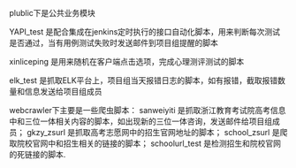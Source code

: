 ﻿plublic下是公共业务模块

YAPI_test 是配合集成在jenkins定时执行的接口自动化脚本，用来判断每次测试是否通过，当有用例测试失败时发送邮件到项目组提醒的脚本

xinliceping 是用来随机在客户端点击选项，完成心理测评测试的脚本

elk_test 是抓取ELK平台上，项目组当天报错日志的脚本，如有报错，截取报错数量和信息发送给项目组成员

webcrawler下主要是一些爬虫脚本：
sanweiyiti 是抓取浙江教育考试院高考信息中和三位一体相关内容的脚本，如出现新的三位一体咨询，发送邮件给项目组成员；
gkzy_zsurl 是抓取高考志愿网中的招生官网地址的脚本；
school_zsurl 是爬取院校官网中和招生相关的链接的脚本；
schoolurl_test 是检测招生和院校官网的死链接的脚本.
